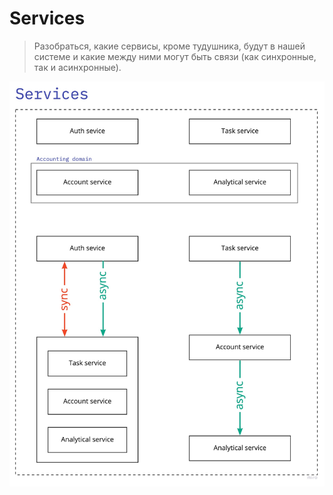 # Services

> Разобраться, какие сервисы, кроме тудушника, будут в нашей системе и 
> какие между ними могут быть связи (как синхронные, так и асинхронные).

![image info](./s5.jpg  )
